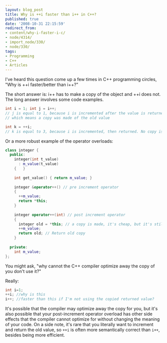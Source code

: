 ```yaml
---
layout: blog_post
title: Why is ++i faster than i++ in C++?
published: true
date: '2008-10-31 22:15:59'
redirect_from:
- content/why-i-faster-i-c/
- node/4314/
- import_node/330/
- node/330/
tags:
- Programming
- C++
- Articles
---
```


I've heard this question come up a few times in C++ programming circles, "Why is ++i faster/better than i++?" 

The short answer is: i++ has to make a copy of the object and ++i does not. The long answer involves some code examples. 

```cpp
int i = 1; int j = i++; 
// j is equal to 1, because i is incremented after the value is returned,                
// which means a copy was made of the old value 
```

```cpp
int k = ++i; 
// k is equal to 3, because i is incremented, then returned. No copy is needed
```

Or a more robust example of the operator overloads: 

```cpp
class integer { 
  public:   
    integer(int t_value)     
      : m_value(t_value)   
    {   }    
    
    int get_value() { return m_value; }    
    
    integer &operator++() // pre increment operator   
    {     
      ++m_value;     
      return *this;   
    }    
    
    integer operator++(int) // post increment operator   
    {     
      integer old = *this; // a copy is made, it's cheap, but it's still a copy     
      ++m_value;     
      return old; // Return old copy   
    }  
    
  private:   
    int m_value;
};
```

You might ask, "why cannot the C++ compiler optimize away the copy of you don't use it?" 

Really: 

```cpp
int i=1; 
++i; //why is this 
i++; //faster than this if I'm not using the copied returned value?
```

It's possible that the compiler may optimize away the copy for you, but it's also possible that your post-increment operator overload has other side effects that the compiler cannot optimize for without changing the meaning of your code. On a side note, it's rare that you literally want to increment and return the old value, so `++i` is often more semantically correct than `i++`, besides being more efficient.


